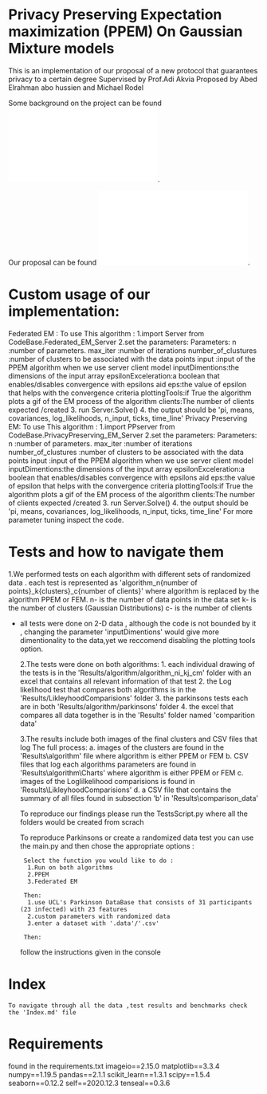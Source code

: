 # Privacy Preserving Expectation maximization (PPEM) On Gaussian Mixture models
This is an implementation of our proposal of a new protocol that guarantees privacy to a certain degree
Supervised by Prof.Adi Akvia
Proposed by Abed Elrahman abo hussien and Michael Rodel

Some background on the project can be found ![here](Background.md).

Our proposal can be found ![here](our_approach.md).
# Custom usage of our implementation:

   Federated EM :
        To use This algorithm :
            1.import Server from CodeBase.Federated_EM_Server
            2.set the parameters:
                Parameters:
                    n :number of parameters.
                    max_iter :number of iterations
                    number_of_clustures :number of clusters to be associated with the data points
                    input :input of the PPEM algorithm when we use server client model
                    inputDimentions:the dimensions of the input array
                    epsilonExceleration:a boolean that enables/disables convergence with epsilons aid
                    eps:the value of epsilon that helps with the convergence criteria
                    plottingTools:if True the algorithm plots a gif of the EM process of the algorithm
                    clients:The number of clients expected /created
            3. run Server.Solve()
            4. the output should be 'pi, means, covariances, log_likelihoods, n_input, ticks, time_line'
   Privacy Preserving EM:
        To use This algorithm :
             1.import PPserver from CodeBase.PrivacyPreserving_EM_Server
                    2.set the parameters:
                        Parameters:
                            n :number of parameters.
                            max_iter :number of iterations
                            number_of_clustures :number of clusters to be associated with the data points
                            input :input of the PPEM algorithm when we use server client model
                            inputDimentions:the dimensions of the input array
                            epsilonExceleration:a boolean that enables/disables convergence with epsilons aid
                            eps:the value of epsilon that helps with the convergence criteria
                            plottingTools:if True the algorithm plots a gif of the EM process of the algorithm
                            clients:The number of clients expected /created
                    3. run Server.Solve()
                    4. the output should be 'pi, means, covariances, log_likelihoods, n_input, ticks, time_line'
   For more parameter tuning inspect the code.

# Tests and how to navigate them

  1.We performed tests on each algorithm with different sets of randomized data .
    each test is represented as 'algorithm_n{number of points}_k{clusters}_c{number of clients}'
    where algorithm is replaced by the algorithm PPEM or FEM.
    n- is the number of data points in the data set
    k- is the number of clusters (Gaussian Distributions)
    c- is the number of clients
* all tests were done on 2-D data , although the code is not bounded by it , changing the parameter 'inputDimentions' would give more dimentionality to the data,yet we reccomend disabling the plotting tools option.

  2.The tests were done on both algorithms:
       1. each individual drawing of the tests is in the 'Results/algorithm/algorithm_ni_kj_cm' folder with an excel that contains all relevant information of that test
       2. the Log likelihood test that compares both algorithms is in the 'Results/LikleyhoodComparisions' folder
       3. the parkinsons tests each are in both 'Results/algorithm/parkinsons' folder
       4. the excel that compares all data together is in the 'Results' folder named 'comparition data'
  
  3.The results include both images of the final clusters and CSV files that log The full process:
       a. images of the clusters are found in the 'Results\algorithm' file where algorithm is either PPEM or FEM
       b. CSV files that log each algorithms parameters are found in 'Results\algorithm\Charts' where algorithm is either PPEM or FEM
       c. images of the Loglilkelihood comparisions is found in 'Results\LikleyhoodComparisions' 
       d. a CSV file that contains the summary of all files found in subsection 'b' in 'Results\comparison_data'


    To reproduce our findings please run the TestsScript.py where all the folders would be created from scrach

    To reproduce Parkinsons or create a randomized data test you can use the main.py and then chose the appropriate options :

       Select the function you would like to do :
        1.Run on both algorithms
        2.PPEM
        3.Federated EM

       Then:
        1.use UCL's Parkinson DataBase that consists of 31 participants (23 infected) with 23 features
        2.custom parameters with randomized data
        3.enter a dataset with '.data'/'.csv'
       
       Then: 
	 follow the instructions given in the console
# Index
    To navigate through all the data ,test results and benchmarks check the 'Index.md' file


# Requirements
   found in the requirements.txt
    imageio==2.15.0
    matplotlib==3.3.4
    numpy==1.19.5
    pandas==2.1.1
    scikit_learn==1.3.1
    scipy==1.5.4
    seaborn==0.12.2
    self==2020.12.3
    tenseal==0.3.6

#

